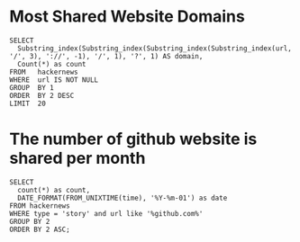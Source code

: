 
# Most Shared Website Domains

```top_domain
SELECT 
  Substring_index(Substring_index(Substring_index(Substring_index(url, '/', 3), '://', -1), '/', 1), '?', 1) AS domain,
  Count(*) as count
FROM   hackernews
WHERE  url IS NOT NULL
GROUP  BY 1
ORDER  BY 2 DESC
LIMIT  20
```

<DataTable
    data={top_domain} 
    rows=20
    rowNumbers=false
/>

# The number of github website is shared per month 

```github_stories_per_month
SELECT 
  count(*) as count, 
  DATE_FORMAT(FROM_UNIXTIME(time), '%Y-%m-01') as date 
FROM hackernews 
WHERE type = 'story' and url like '%github.com%'
GROUP BY 2 
ORDER BY 2 ASC;
```
<LineChart data = {github_stories_per_month} y=count x=date  />